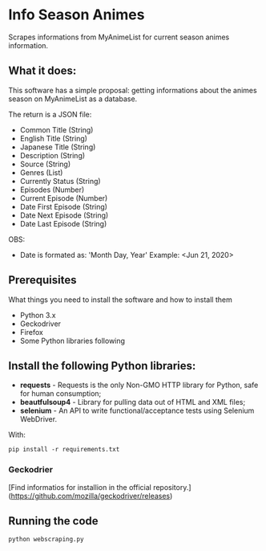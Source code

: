 # Info Season Animes
Scrapes informations from MyAnimeList for current season animes information.

## What it does:

This software has a simple proposal: getting informations about the animes season on MyAnimeList as a database.

The return is a JSON file:
- Common Title (String)
- English Title (String)
- Japanese Title (String)
- Description (String)
- Source (String)
- Genres (List)
- Currently Status (String)
- Episodes (Number)
- Current Episode (Number)
- Date First Episode (String)
- Date Next Episode (String)
- Date Last Episode (String)

OBS:
- Date is formated as: 'Month Day, Year'
Example: <Jun 21, 2020>

## Prerequisites

What things you need to install the software and how to install them

* Python 3.x
* Geckodriver
* Firefox
* Some Python libraries following

## Install the following Python libraries:

* **requests** - Requests is the only Non-GMO HTTP library for Python, safe for human consumption;
* **beautfulsoup4** - Library for pulling data out of HTML and XML files;
* **selenium** - An API to write functional/acceptance tests using Selenium WebDriver.

With:
```
pip install -r requirements.txt
```
### Geckodrier

[Find informatios for installion in the official repository.]
(https://github.com/mozilla/geckodriver/releases)

## Running the code
```
python webscraping.py
```
